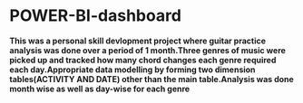 # POWER-BI-dashboard

**This was a personal skill devlopment project where guitar practice analysis was done over a period of 1 month.Three genres of music were picked up and tracked how many chord changes each genre required each day.Appropriate data modelling by forming two dimension tables(ACTIVITY AND DATE) other than the main table.Analysis was done month wise as well as day-wise for each genre**
